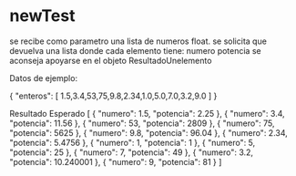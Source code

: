 ﻿# newTest
se recibe como parametro una lista de numeros float. se solicita que devuelva una lista donde cada elemento tiene:
  numero
  potencia
se aconseja apoyarse en el objeto ResultadoUnelemento

Datos de ejemplo: 

{
  "enteros": [
    1.5,3.4,53,75,9.8,2.34,1.0,5.0,7.0,3.2,9.0
  ]
}

Resultado Esperado
[
{
"numero": 1.5,
"potencia": 2.25
},
{
"numero": 3.4,
"potencia": 11.56
},
{
"numero": 53,
"potencia": 2809
},
{
"numero": 75,
"potencia": 5625
},
{
"numero": 9.8,
"potencia": 96.04
},
{
"numero": 2.34,
"potencia": 5.4756
},
{
"numero": 1,
"potencia": 1
},
{
"numero": 5,
"potencia": 25
},
{
"numero": 7,
"potencia": 49
},
{
"numero": 3.2,
"potencia": 10.240001
},
{
"numero": 9,
"potencia": 81
}
]